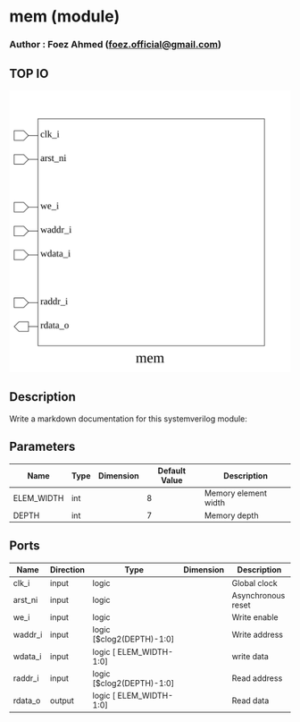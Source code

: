 # mem (module)

### Author : Foez Ahmed (foez.official@gmail.com)

## TOP IO
<img src="./mem_top.svg">

## Description

Write a markdown documentation for this systemverilog module:

## Parameters
|Name|Type|Dimension|Default Value|Description|
|-|-|-|-|-|
|ELEM_WIDTH|int||8|Memory element width|
|DEPTH|int||7|Memory depth|

## Ports
|Name|Direction|Type|Dimension|Description|
|-|-|-|-|-|
|clk_i|input|logic||Global clock|
|arst_ni|input|logic||Asynchronous reset|
|we_i|input|logic||Write enable|
|waddr_i|input|logic [$clog2(DEPTH)-1:0]||Write address|
|wdata_i|input|logic [ ELEM_WIDTH-1:0]||write data|
|raddr_i|input|logic [$clog2(DEPTH)-1:0]||Read address|
|rdata_o|output|logic [ ELEM_WIDTH-1:0]||Read data|
